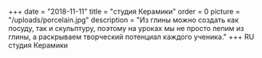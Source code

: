 +++
date = "2018-11-11"
title = "студия Керамики"
order = 0
picture = "/uploads/porcelain.jpg"
description = "Из глины можно создать как посуду, так и скульптуру, поэтому на уроках мы не просто лепим из глины, а раскрываем творческий потенциал каждого ученика."
+++
RU
студия Керамики
